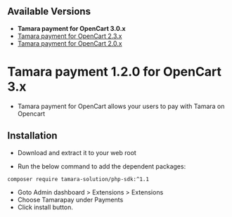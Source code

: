 ## Available Versions
* **Tamara payment for OpenCart 3.0.x**
* [Tamara payment for OpenCart 2.3.x](https://github.com/tamara-solution/opencart/tree/v2)
* [Tamara payment for OpenCart 2.0.x](https://github.com/tamara-solution/opencart/tree/v20x)

# Tamara payment 1.2.0 for OpenCart 3.x
* Tamara payment for OpenCart allows your users to pay with Tamara on Opencart


## Installation
* Download and extract it to your web root

* Run the below command to add the dependent packages:

```
composer require tamara-solution/php-sdk:^1.1
```

* Goto Admin dashboard > Extensions > Extensions
* Choose Tamarapay under Payments
* Click install button.